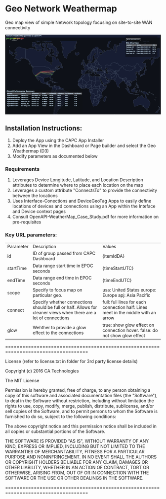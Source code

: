 # Geo Network Weathermap
Geo map view of simple Network topology focusing on site-to-site WAN connectivity

![Illustration of the Map](screenShot.jpg)

## Installation Instructions:
1. Deploy the App using the CAPC App Installer
2. Add an App View in the Dashboard or Page builder and select the Geo Weathermap (D3)
3. Modify parameters as documented below


### Requirements
1. Leverages Device Longitude, Latitude, and Location Description attributes to determine where to place each location on the map
2. Leverages a custom attribute "ConnectsTo" to provide the connectivity between the locations
3. Uses Interface-Conections and DeviceGeoTag Apps to easily define locations of devices and connections using an App within the Inteface and Device context pages
4. Consult OpenAPI-WeatherMap_Case_Study.pdf for more information on pre-requisites

### Key URL parameters:

<table>
    <tr>
        <td>Parameter</td>
        <td>Description</td>
        <td>Values</td>
    </tr>
    <tr>
        <td>id</td>
        <td>ID of group passed from CAPC Dashboard</td>
        <td>{itemIdDA}</td>
    </tr>    
    <tr>
        <td>startTime</td>
        <td>Data range start time in EPOC seconds</td>
        <td>{timeStartUTC}</td>
    </tr>
    <tr>
    	<td>endTime</td>
    	<td>Data range end time in EPOC seconds</td>
        <td>{timeEndUTC}</td>
    </tr>
    <tr>
    	<td>scope</td>
    	<td>Specify to focus map on particular geo.</td>
        <td>usa: United States  europe: Europe  apj: Asia Pacific </td>
    </tr>
    <tr>
    	<td>connect</td>
    	<td>Specify whether connections should be full or half. Allows for cleaner views when there are a lot of connections</td>
        <td>full: full lines for each connection   half: Lines meet in the middle with an arrow</td>
    </tr>
    <tr>
    	<td>glow</td>
    	<td>Wehther to provide a glow effect to the connections</td>
        <td>true: show glow effect on connection hover.  false: do not show glow effect</td>
</table>


===================================================================================

License (refer to license.txt in folder for 3rd party license details)

Copyright (c) 2016 CA Technologies
 
The MIT License

Permission is hereby granted, free of charge, to any person obtaining a copy of this software and associated documentation files (the "Software"), to deal in the Software without restriction, including without limitation the rights to use, copy, modify, merge, publish, distribute, sublicense, and/or sell copies of the Software, and to permit persons to whom the Software is furnished to do so, subject to the following conditions:
 
The above copyright notice and this permission notice shall be included in all copies or substantial portions of the Software.
 
THE SOFTWARE IS PROVIDED "AS IS", WITHOUT WARRANTY OF ANY KIND, EXPRESS OR
IMPLIED, INCLUDING BUT NOT LIMITED TO THE WARRANTIES OF MERCHANTABILITY,
FITNESS FOR A PARTICULAR PURPOSE AND NONINFRINGEMENT. IN NO EVENT SHALL THE
AUTHORS OR COPYRIGHT HOLDERS BE LIABLE FOR ANY CLAIM, DAMAGES OR OTHER
LIABILITY, WHETHER IN AN ACTION OF CONTRACT, TORT OR OTHERWISE, ARISING FROM,
OUT OF OR IN CONNECTION WITH THE SOFTWARE OR THE USE OR OTHER DEALINGS IN
THE SOFTWARE.

===================================================================================

